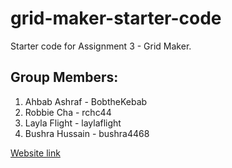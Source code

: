 # grid-maker-starter-code
Starter code for Assignment 3 - Grid Maker.

## Group Members:

1. Ahbab Ashraf - BobtheKebab
2. Robbie Cha - rchc44
3. Layla Flight - laylaflight
4. Bushra Hussain - bushra4468


[Website link]( https://laylaflight.github.io/Assignment-3/)
